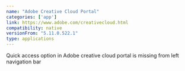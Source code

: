 ```yaml
---
name: "Adobe Creative Cloud Portal"
categories: ['app']
link: https://www.adobe.com/creativecloud.html
compatibility: native
versionFrom: "5.11.0.522.1"
type: applications
---
```


Quick access option in Adobe creative cloud portal is missing from left navigation bar